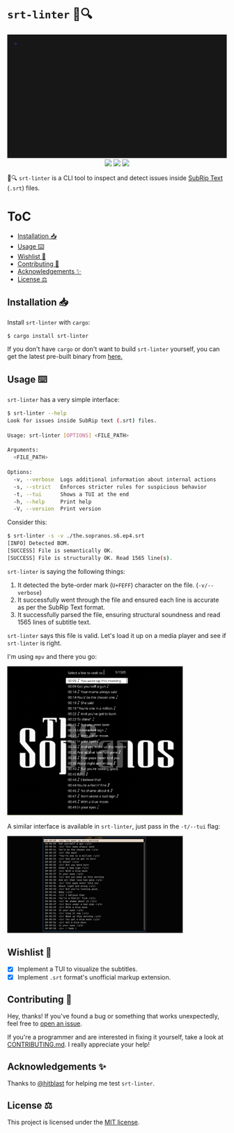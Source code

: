 # `srt-linter` 💬🔍
<p align="center">
<img src="./assets/demo.gif">
<img src="https://img.shields.io/github/v/tag/furtidev/srt-linter?style=plastic&label=release&labelColor=%20%236f4d3d%20&color=%20%23cb9867%20">
<img src="https://img.shields.io/github/actions/workflow/status/furtidev/srt-linter/ci.yml?branch=main&style=plastic&labelColor=%236f4d3d%20&color=%23cb9867">
<img src="https://img.shields.io/github/actions/workflow/status/furtidev/srt-linter/cd.yml?style=plastic&label=deploy&labelColor=%236f4d3d%20&color=%23cb9867">
</p>

💬🔍 `srt-linter` is a CLI tool to inspect and detect issues inside [SubRip Text](https://en.wikipedia.org/wiki/SubRip) (`.srt`) files.

# ToC
- [Installation 📥](#installation-)
- [Usage ⌨️](#usage-)
- [Wishlist 💭](#wishlist-)
- [Contributing 🤝](#contributing-)
- [Acknowledgements ✨](#acknowledgements-)
- [License ⚖️](#license-)

## Installation 📥
Install `srt-linter` with `cargo`:
```
$ cargo install srt-linter
```

If you don't have `cargo` or don't want to build `srt-linter` yourself, you can get the latest pre-built binary from [here.](https://github.com/furtidev/srt-linter/releases)

## Usage ⌨️
`srt-linter` has a very simple interface:
```bash
$ srt-linter --help
Look for issues inside SubRip text (.srt) files.

Usage: srt-linter [OPTIONS] <FILE_PATH>

Arguments:
  <FILE_PATH>

Options:
  -v, --verbose  Logs additional information about internal actions
  -s, --strict   Enforces stricter rules for suspicious behavior
  -t, --tui      Shows a TUI at the end
  -h, --help     Print help
  -V, --version  Print version
```

Consider this:
```bash
$ srt-linter -s -v ./the.sopranos.s6.ep4.srt
[INFO] Detected BOM.
[SUCCESS] File is semantically OK.
[SUCCESS] File is structurally OK. Read 1565 line(s).
```
`srt-linter` is saying the following things:
1. It detected the byte-order mark (`U+FEFF`) character on the file. (`-v/--verbose`)
2. It successfully went through the file and ensured each line is accurate as per the SubRip Text format.
3. It successfully parsed the file, ensuring structural soundness and read 1565 lines of subtitle text.

`srt-linter` says this file is valid. Let's load it up on a media player and see if `srt-linter` is right.

I'm using `mpv` and there you go:

<img src="./assets/mpv_screenshot.png" width=80%>

A similar interface is available in `srt-linter`, just pass in the `-t/--tui` flag:

<img src="./assets/tui_screenshot.png" width=80%>

## Wishlist 💭
- [x] Implement a TUI to visualize the subtitles.
- [x] Implement `.srt` format's unofficial markup extension.

## Contributing 🤝
Hey, thanks! If you've found a bug or something that works unexpectedly, feel free to [open an issue](https://github.com/furtidev/srt-linter/issues/new). 

If you're a programmer and are interested in fixing it yourself, take a look at [CONTRIBUTING.md](./CONTRIBUTING.md). I really appreciate your help!

## Acknowledgements ✨
Thanks to [@hitblast](https://github.com/hitblast) for helping me test `srt-linter`.

## License ⚖️
This project is licensed under the [MIT license](./LICENSE).

